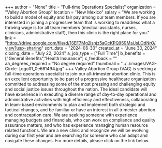 +++
author = "None"
title = "Full-time Operations Specialist"
organization = "Valley Abortion Group"
location = "New Mexico"
salary = "We are working to build a model of equity and fair pay among our team members. If you are interested in joining a progressive team that is working to readdress what a thriving wage is for all team members (medical assistants, nurses, clinicians, administrative staff), then this clinic is the right place for you."
link = "https://drive.google.com/file/d/16EF7Mg2isnjz5aOcKPQ959MaUsLOdNrO/view?usp=sharing"
sort_date = "2024-06-30"
created_at = "June 30, 2024"
closing_date = "July 22, 2024"
a_job_type = ["Full Time"]
b_benefits = ["General Benefits","Health Insurance"]
c_feedback = ""
aa_degrees_required = "No degree required"
thumbnail = "../../images/VAG-Circle-Logo01_0e661494.jpg"
+++
Valley Abortion Group (VAG) is seeking a full-time operations specialist to join our all-trimester abortion clinic. This is an excellent opportunity to be part of a progressive healthcare organization committed to addressing some of the most pressing and challenging equity and social justice issues throughout the nation. The ideal candidate will have experience in executing a diverse range of day-to-day operational and administrative activities with high efficiency and effectiveness, collaborating in team-based environments to plan and implement both strategic and tactical changes, and be familiar or have an interest in all trimester abortion and contraception care. We are seeking someone with experience managing budgets and financials, who can work on compliance and quality assurance matters, and who has experience managing human resource related functions. We are a new clinic and recognize we will be evolving during our first year and are searching for someone who can adapt and navigate these changes. For more details, please click on the link below. 